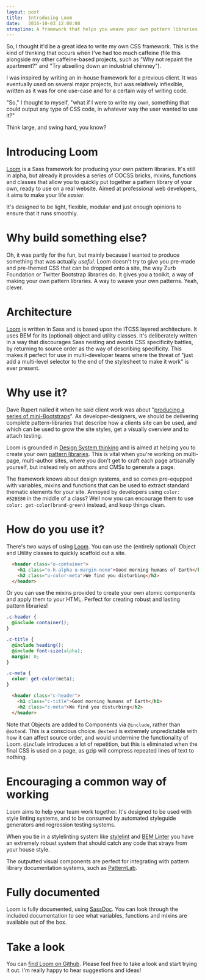 ```yaml
---
layout: post
title:  Introducing Loom
date:   2016-10-03 12:00:00
strapline: A framework that helps you weave your own pattern libraries
---
```


So, I thought it'd be a great idea to write my own CSS framework. This is the kind of thinking that occurs when I've had too much caffeine (file this alongside my other caffeine-based projects, such as "Why not repaint the apartment?" and "Try abseiling down an industrial chimney").

I was inspired by writing an in-house framework for a previous client. It was eventually used on several major projects, but was relatively inflexible, written as it was for one use-case and for a certain way of writing code.

"So," I thought to myself, "what if I were to write my own, something that could output any type of CSS code, in whatever way the user wanted to use it?"

Think large, and swing hard, you know?

# Introducing Loom

[Loom](https://github.com/sonniesedge/loom) is a Sass framework for producing your own pattern libraries. It's still in alpha, but already it provides a series of OOCSS bricks, mixins, functions and classes that allow you to quickly put together a pattern library of your own, ready to use on a real website. Aimed at professional web developers, it aims to make your life _easier_.

It's designed to be light, flexible, modular and just enough opinions to ensure that it runs smoothly.

# Why build something else?

Oh, it was partly for the fun, but mainly because I wanted to produce something that was actually _useful_. Loom doesn't try to give you pre-made and pre-themed CSS that can be dropped onto a site, the way Zurb Foundation or Twitter Bootstrap libraries do. It gives you a toolkit, a way of making your own pattern libraries. A way to weave your own patterns. Yeah, clever.

# Architecture

[Loom](https://github.com/sonniesedge/loom) is written in Sass and is based upon the ITCSS layered architecture. It uses BEM for its (optional) object and utility classes. It's deliberately written in a way that discourages Sass nesting and avoids CSS specificity battles, by returning to source order as the way of describing specificity. This makes it perfect for use in multi-developer teams where the threat of "just add a multi-level selector to the end of the stylesheet to make it work" is ever present.

# Why use it?

Dave Rupert nailed it when he said client work was about "[producing a series of mini-Bootstraps](http://daverupert.com/2013/04/responsive-deliverables/)". As developer-designers, we should be delivering complete pattern-libraries that describe how a clients site can be used, and which can be used to grow the site styles, get a visually overview and to attach testing.

Loom is grounded in [Design System thinking](http://atomicdesign.bradfrost.com/chapter-1/) and is aimed at helping you to create your own [pattern libraries](http://alistapart.com/blog/post/getting-started-with-pattern-libraries). This is vital when you're working on multi-page, multi-author sites, where you don't get to craft each page artisanally yourself, but instead rely on authors and CMSs to generate a page.

The framework knows about design systems, and so comes pre-equpped with variables, mixins and functions that can be used to extract standard thematic elements for your site. Annoyed by developers using `color: #52BE80` in the middle of a class? Well now you can encourage them to use `color: get-color(brand-green)` instead, and keep things clean.

# How do you use it?
There's two ways of using [Loom](https://github.com/sonniesedge/loom). You can use the (entirely optional) Object and Utility classes to quickly scaffold out a site.

```html
  <header class="o-container">
    <h1 class="o-h-alpha u-margin-none">Good morning humans of Earth</h1>
    <h2 class="u-color-meta">We find you disturbing</h2>
  </header>
```

Or you can use the mixins provided to create your own atomic components and apply them to your HTML. Perfect for creating robust and lasting pattern libraries!

```scss
.c-header {
  @include container();
}

.c-title {
  @include heading();
  @include font-size(alpha);
  margin: 0;
}

.c-meta {
  color: get-color(meta);
}
```

```html
  <header class="c-header">
    <h1 class="c-title">Good morning humans of Earth</h1>
    <h2 class="c-meta">We find you disturbing</h2>
  </header>
```

Note that Objects are added to Components via `@include`, rather than `@extend`. This is a conscious choice. `@extend` is extremely unpredictable with how it can affect source order, and would undermine the functionality of Loom. `@include` introduces a lot of repetition, but this is eliminated when the final CSS is used on a page, as gzip will compress repeated lines of text to nothing.

# Encouraging a common way of working

Loom aims to help your team work together. It's designed to be used with style linting systems, and to be consumed by automated styleguide generators and regression testing systems.

When you tie in a stylelinting system like [stylelint](https://github.com/stylelint/stylelint) and [BEM Linter](https://github.com/postcss/postcss-bem-linter) you have an extremely robust system that should catch any code that strays from your house style.

The outputted visual components are perfect for integrating with pattern library documentation systems, such as [PatternLab](http://patternlab.io/).


# Fully documented

Loom is fully documented, using [SassDoc](http://sassdoc.com/). You can look through the included documentation to see what variables, functions and mixins are available out of the box.

# Take a look
You can [find Loom on Github](https://github.com/sonniesedge/loom). Please feel free to take a look and start trying it out. I'm really happy to hear suggestions and ideas!
